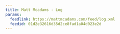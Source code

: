 ```yaml
---
title: Matt Mcadams - Log
params:
  feedlink: https://mattmcadams.com/feed/log.xml
  feedid: 01d2e32616d35d2ce8fad1a04d023e2d
---
```

